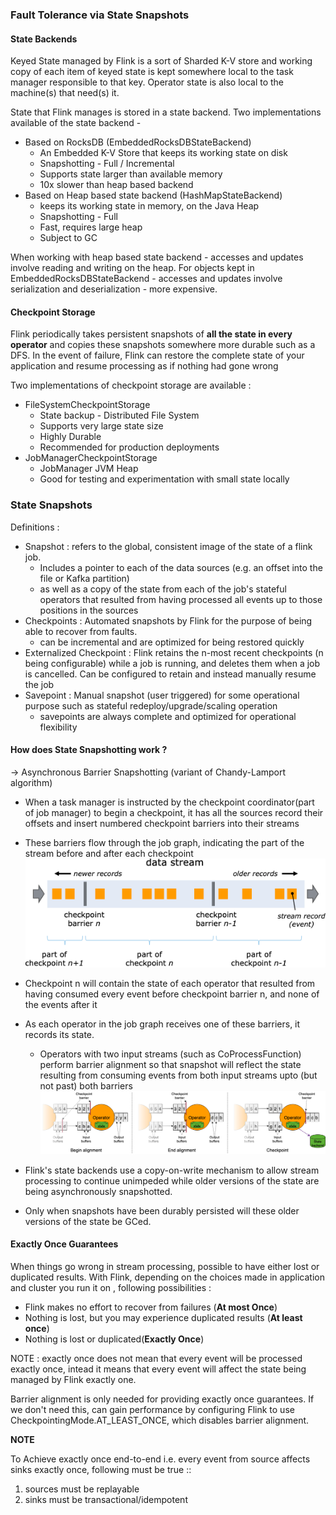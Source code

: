 ### Fault Tolerance via State Snapshots
#### State Backends
Keyed State managed by Flink is a sort of Sharded K-V store and working copy of each item of keyed state is kept 
somewhere local to the task manager responsible to that key.
Operator state is also local to the machine(s) that need(s) it.

State that Flink manages is stored in a state backend. 
Two implementations available of the state backend -
* Based on RocksDB (EmbeddedRocksDBStateBackend)
  * An Embedded K-V Store that keeps its working state on disk 
  * Snapshotting - Full / Incremental 
  * Supports state larger than available memory
  * 10x slower than heap based backend
* Based on Heap based state backend (HashMapStateBackend)
  * keeps its working state in memory, on the Java Heap
  * Snapshotting - Full
  * Fast, requires large heap
  * Subject to GC

When working with heap based state backend - accesses and updates involve reading and writing 
on the heap. 
For objects kept in EmbeddedRocksDBStateBackend - accesses and updates involve serialization and 
deserialization - more expensive.

#### Checkpoint Storage
Flink periodically takes persistent snapshots of **all the state in every operator** and copies these snapshots
somewhere more durable such as a DFS. In the event of failure, Flink can restore the complete state of your application 
and resume processing as if nothing had gone wrong 

Two implementations of checkpoint storage are available :
* FileSystemCheckpointStorage
  * State backup - Distributed File System
  * Supports very large state size
  * Highly Durable
  * Recommended for production deployments
* JobManagerCheckpointStorage
  * JobManager JVM Heap
  * Good for testing and experimentation with small state locally

### State Snapshots
Definitions :
* Snapshot : refers to the global, consistent image of the state of a flink job.
  * Includes a pointer to each of the data sources (e.g. an offset into the file or Kafka partition)
  * as well as a copy of the state from each of the job's stateful operators that resulted from having
  processed all events up to those positions in the sources
* Checkpoints : Automated snapshots by Flink for the purpose of being able to recover from faults.
  * can be incremental and are optimized for being restored quickly
* Externalized Checkpoint : Flink retains the n-most recent checkpoints (n being configurable) while a job is running,
    and deletes them when a job is cancelled. Can be configured to retain and instead manually resume the job
* Savepoint : Manual snapshot (user triggered) for some operational purpose such as stateful redeploy/upgrade/scaling operation
  * savepoints are always complete and optimized for operational flexibility

#### How does State Snapshotting work ?
-> Asynchronous Barrier Snapshotting (variant of Chandy-Lamport algorithm)

* When a task manager is instructed by the checkpoint coordinator(part of job manager) to begin a checkpoint,
it has all the sources record their offsets and insert numbered checkpoint barriers into their streams
* These barriers flow through the job graph, indicating the part of the stream before and after each checkpoint
![img.png](img.png)

* Checkpoint n will contain the state of each operator that resulted from having consumed every event before checkpoint
barrier n, and none of the events after it
* As each operator in the job graph receives one of these barriers, it records its state.
  * Operators with two input streams (such as CoProcessFunction) perform barrier alignment so that snapshot will reflect 
  the state resulting from consuming events from both input streams upto (but not past) both barriers
![img_1.png](img_1.png)
* Flink's state backends use a copy-on-write mechanism to allow stream processing to continue unimpeded while older
versions of the state are being asynchronously snapshotted.
* Only when snapshots have been durably persisted will these older versions of the state be GCed.

#### Exactly Once Guarantees
When things go wrong in stream processing, possible to have either lost or duplicated results.
With Flink, depending on the choices made in application and cluster you run it on , following possibilities :
* Flink makes no effort to recover from failures (**At most Once**)
* Nothing is lost, but you may experience duplicated results (**At least once**)
* Nothing is lost or duplicated(**Exactly Once**)

NOTE : exactly once does not mean that every event will be processed exactly once, intead it means that every
event will affect the state being managed by Flink exactly one.

Barrier alignment is only needed for providing exactly once guarantees.
If we don't need this, can gain performance by configuring Flink to use CheckpointingMode.AT_LEAST_ONCE,
which disables barrier alignment.

**NOTE**

To Achieve exactly once end-to-end i.e. every event from source affects sinks exactly once, following must be true ::
1. sources must be replayable
2. sinks must be transactional/idempotent